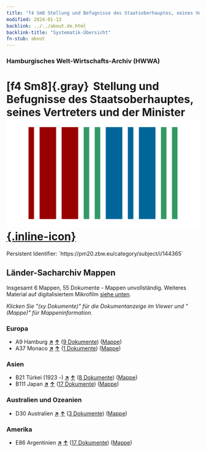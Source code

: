 ```yaml
---
title: "f4 Sm8 Stellung und Befugnisse des Staatsoberhauptes, seines Vertreters und der Minister"
modified: 2024-01-13
backlink: ../../about.de.html
backlink-title: "Systematik-Übersicht"
fn-stub: about
---
```


### Hamburgisches Welt-Wirtschafts-Archiv (HWWA)

# [f4 Sm8]{.gray}&#8201; Stellung und Befugnisse des Staatsoberhauptes, seines Vertreters und der Minister &#160; [![Wikidata](/images/Wikidata-logo.svg "Wikidata"){.inline-icon}](http://www.wikidata.org/entity/Q104699637)

<div class="hint">Persistent Identifier: `https://pm20.zbw.eu/category/subject/i/144365`</div>







## Länder-Sacharchiv Mappen






Insgesamt 6 Mappen, 55 Dokumente - Mappen unvollständig. Weiteres Material auf digitalisiertem Mikrofilm [siehe unten](#filmsections).

_Klicken Sie "(xy Dokumente)" für die Dokumentanzeige im Viewer und "(Mappe)" für Mappeninformation._




### Europa

- A9 Hamburg [**&nearr;**](../../../geo/i/140905/about.de.html "Hamburg (alle Mappen)") [**&uarr;**](../../../geo/about.de.html#A9 "Ländersystematik") (<a href="https://pm20.zbw.eu/iiifview/folder/sh/140905,144365" title="über: Hamburg : Stellung und Befugnisse des Staatsoberhauptes, seines Vertreters und der Minister" target="_blank">9 Dokumente</a>) ([Mappe](../../../../folder/sh/1409xx/140905/1443xx/144365/about.de.html))
- A37 Monaco [**&nearr;**](../../../geo/i/141013/about.de.html "Monaco (alle Mappen)") [**&uarr;**](../../../geo/about.de.html#A37 "Ländersystematik") (<a href="https://pm20.zbw.eu/iiifview/folder/sh/141013,144365" title="über: Monaco : Stellung und Befugnisse des Staatsoberhauptes, seines Vertreters und der Minister" target="_blank">1 Dokumente</a>) ([Mappe](../../../../folder/sh/1410xx/141013/1443xx/144365/about.de.html))

### Asien

- B21 Türkei (1923 -) [**&nearr;**](../../../geo/i/141111/about.de.html "Türkei (1923 -) (alle Mappen)") [**&uarr;**](../../../geo/about.de.html#B21 "Ländersystematik") (<a href="https://pm20.zbw.eu/iiifview/folder/sh/141111,144365" title="über: Türkei (1923 -) : Stellung und Befugnisse des Staatsoberhauptes, seines Vertreters und der Minister" target="_blank">8 Dokumente</a>) ([Mappe](../../../../folder/sh/1411xx/141111/1443xx/144365/about.de.html))
- B111 Japan [**&nearr;**](../../../geo/i/141272/about.de.html "Japan (alle Mappen)") [**&uarr;**](../../../geo/about.de.html#B111 "Ländersystematik") (<a href="https://pm20.zbw.eu/iiifview/folder/sh/141272,144365" title="über: Japan : Stellung und Befugnisse des Staatsoberhauptes, seines Vertreters und der Minister" target="_blank">17 Dokumente</a>) ([Mappe](../../../../folder/sh/1412xx/141272/1443xx/144365/about.de.html))

### Australien und Ozeanien

- D30 Australien [**&nearr;**](../../../geo/i/141621/about.de.html "Australien (alle Mappen)") [**&uarr;**](../../../geo/about.de.html#D30 "Ländersystematik") (<a href="https://pm20.zbw.eu/iiifview/folder/sh/141621,144365" title="über: Australien : Stellung und Befugnisse des Staatsoberhauptes, seines Vertreters und der Minister" target="_blank">3 Dokumente</a>) ([Mappe](../../../../folder/sh/1416xx/141621/1443xx/144365/about.de.html))

### Amerika

- E86 Argentinien [**&nearr;**](../../../geo/i/141692/about.de.html "Argentinien (alle Mappen)") [**&uarr;**](../../../geo/about.de.html#E86 "Ländersystematik") (<a href="https://pm20.zbw.eu/iiifview/folder/sh/141692,144365" title="über: Argentinien : Stellung und Befugnisse des Staatsoberhauptes, seines Vertreters und der Minister" target="_blank">17 Dokumente</a>) ([Mappe](../../../../folder/sh/1416xx/141692/1443xx/144365/about.de.html))



<a id="filmsections" />













